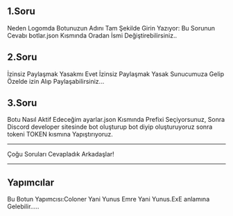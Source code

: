 1.Soru
-----------------------------------------------------------




Neden Logomda Botunuzun Adını Tam Şekilde Girin Yazıyor: Bu Sorunun Cevabı botlar.json Kısmında Oradan İsmi Değiştirebilirsiniz..



2.Soru
-----------------------------------------------------------



İzinsiz Paylaşmak Yasakmı
Evet İzinsiz Paylaşmak Yasak Sunucumuza Gelip Özelde izin Alıp Paylaşabilirsiniz...



3.Soru
-----------------------------------------------------------

Botu Nasıl Aktif Edeceğim
ayarlar.json Kısmında Prefixi Seçiyorsunuz, Sonra Discord developer sitesinde bot oluşturup bot diyip oluşturuyoruz sonra tokeni TOKEN kısmına Yapıştırıyoruz.

-----------------------------------------------------------


Çoğu Soruları Cevapladık Arkadaşlar!


-----------------------------------------------------------


Yapımcılar
----------------------------------------------------------- 


Bu Botun Yapımcısı:Coloner Yani Yunus Emre Yani Yunus.ExE anlamına Gelebilir.....